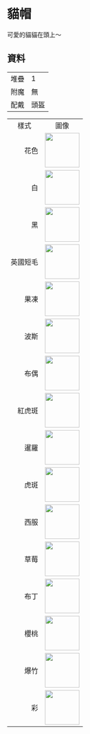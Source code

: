 # 貓帽
可愛的貓貓在頭上～

## 資料
<table>
    <tr><td align="end">堆疊</td><td>1</td></tr>
    <tr><td align="end">附魔</td><td>無</td></tr>
    <tr><td align="end">配戴</td><td>頭盔</td></tr>
</table>
<table>
    <tr><td align="center">樣式</td><td align="center">圖像</td></tr>
    <tr><td align="center">　　花色</td><td><img src="https://i.imgur.com/j5qaiY1.png" height="80"/></td></tr>
    <tr><td align="center">　　　白</td><td><img src="https://i.imgur.com/fKTtMQr.png" height="80"/></td></tr>
    <tr><td align="center">　　　黑</td><td><img src="https://i.imgur.com/pyVVa7u.png" height="80"/></td></tr>
    <tr><td align="center">英國短毛</td><td><img src="https://i.imgur.com/D82K9aB.png" height="80"/></td></tr>
    <tr><td align="center">　　果凍</td><td><img src="https://i.imgur.com/mBBcikO.png" height="80"/></td></tr>
    <tr><td align="center">　　波斯</td><td><img src="https://i.imgur.com/WIVQMX2.png" height="80"/></td></tr>
    <tr><td align="center">　　布偶</td><td><img src="https://i.imgur.com/tYcHz7F.png" height="80"/></td></tr>
    <tr><td align="center">　紅虎斑</td><td><img src="https://i.imgur.com/ylNn6QJ.png" height="80"/></td></tr>
    <tr><td align="center">　　暹羅</td><td><img src="https://i.imgur.com/oPDhofX.png" height="80"/></td></tr>
    <tr><td align="center">　　虎斑</td><td><img src="https://i.imgur.com/RLVDgED.png" height="80"/></td></tr>
    <tr><td align="center">　　西服</td><td><img src="https://i.imgur.com/KzfuYRq.png" height="80"/></td></tr>
    <tr><td align="center">　　草莓</td><td><img src="https://i.imgur.com/UT94IRj.png" height="80"/></td></tr>
    <tr><td align="center">　　布丁</td><td><img src="https://i.imgur.com/OqQl5jU.png" height="80"/></td></tr>
    <tr><td align="center">　　櫻桃</td><td><img src="https://i.imgur.com/OAL1rFF.png" height="80"/></td></tr>
    <tr><td align="center">　　爆竹</td><td><img src="https://i.imgur.com/X55VsLG.png" height="80"/></td></tr>
    <tr><td align="center">　　　彩</td><td><img src="https://i.imgur.com/DmKyFxS.gif" height="80"/></td></tr>
</table>
